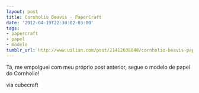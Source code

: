 ```yaml
---
layout: post
title: Cornholio Beavis - PaperCraft
date: '2012-04-19T22:30:02-03:00'
tags:
- papercraft
- papel
- modelo
tumblr_url: http://www.uilian.com/post/21412638048/cornholio-beavis-papercraft
---
```

Tá, me empolguei com meu próprio post anterior, segue o modelo de papel do Cornholio!

via cubecraft
